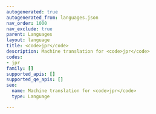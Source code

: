 ```yaml
---
autogenerated: true
autogenerated_from: languages.json
nav_order: 1000
nav_exclude: true
parent: Languages
layout: language
title: <code>jpr</code>
description: Machine translation for <code>jpr</code>
codes:
- jpr
family: []
supported_apis: []
supported_qe_apis: []
seo:
  name: Machine translation for <code>jpr</code>
  type: Language

---
```


